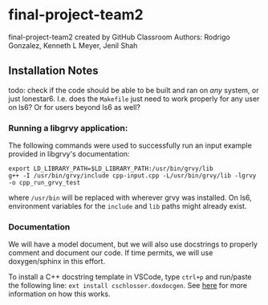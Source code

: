 # final-project-team2
final-project-team2 created by GitHub Classroom
Authors:  Rodrigo Gonzalez, Kenneth L  Meyer, Jenil Shah

## Installation Notes
todo: check if the code should be able to be built and ran on *any* system, or just lonestar6. I.e. does the `Makefile` just need to work properly for any user on ls6? Or for users beyond ls6 as well?

### Running a libgrvy application:
The following commands were used to successfully run an input example provided in libgrvy's documentation:
```shell
export LD_LIBRARY_PATH=$LD_LIBRARY_PATH:/usr/bin/grvy/lib
g++ -I /usr/bin/grvy/include cpp-input.cpp -L/usr/bin/grvy/lib -lgrvy -o cpp_run_grvy_test
```

where `/usr/bin` will be replaced with wherever grvy was installed. On ls6, environment variables for the `include` and `lib` paths might already exist.

### Documentation
We will have a model document, but we will also use docstrings to properly comment and document our code. If time permits, we will use doxygen/sphinx in this effort.

To install a C++ docstring template in VSCode, type `ctrl+p` and run/paste the following line: `ext install cschlosser.doxdocgen`. See [here](https://marketplace.visualstudio.com/items?itemName=cschlosser.doxdocgen) for more information on how this works.
